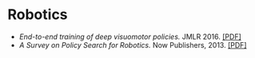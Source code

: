 # Robotics

- *End-to-end training of deep visuomotor policies.* JMLR 2016. [[PDF]](https://arxiv.org/pdf/1504.00702.pdf)
- *A Survey on Policy Search for Robotics.* Now Publishers, 2013. [[PDF]](https://core.ac.uk/download/pdf/16454607.pdf)

